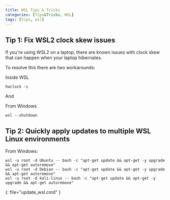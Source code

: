 ```yaml
---
title: WSL Tips & Tricks
categories: [Tips&Tricks, WSL]
tags: [tips, wsl]
---
```


## Tip 1: Fix WSL2 clock skew issues

If you're using WSL2 on a laptop, there are known issues with clock skew that can happen when your laptop hibernates. 

To resolve this there are two workarounds:

Inside WSL

```console
hwclock -s
```

And 

From Windows

```
wsl --shutdown
```


## Tip 2: Quickly apply updates to multiple WSL Linux environments

From Windows:

```batchfile
wsl -u root -d Ubuntu -- bash -c "apt-get update && apt-get -y upgrade && apt-get autoremove"
wsl -u root -d Debian -- bash -c "apt-get update && apt-get -y upgrade && apt-get autoremove"
wsl -u root -d kali-linux -- bash -c "apt-get update && apt-get -y upgrade && apt-get autoremove"
```
{: file="update_wsl.cmd" }


